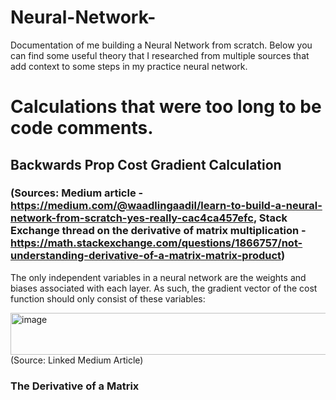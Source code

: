 # Neural-Network-
Documentation of me building a Neural Network from scratch. Below you can find some useful theory that I researched from multiple sources that add context to some steps in my practice neural network.

# Calculations that were too long to be code comments.
## Backwards Prop Cost Gradient Calculation 
### (Sources: Medium article - https://medium.com/@waadlingaadil/learn-to-build-a-neural-network-from-scratch-yes-really-cac4ca457efc, Stack Exchange thread on the derivative of matrix multiplication -https://math.stackexchange.com/questions/1866757/not-understanding-derivative-of-a-matrix-matrix-product)
The only independent variables in a neural network are the weights and biases associated with each layer. As such, the gradient vector of the cost function should only consist of these variables:

<img width="616" height="67" alt="image" src="https://github.com/user-attachments/assets/16816428-6722-48fc-86d3-6c4e4161c0df" />
(Source: Linked Medium Article)

### The Derivative of a Matrix
